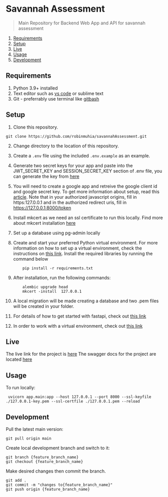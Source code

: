 # Savannah Assessment

> Main Repository for Backend Web App and API for savannah assessment

1. [Requirements](#requirements)
2. [Setup](#setup)
3. [Live](#Live)
4. [Usage](#usage)
5. [Development](#development)

## Requirements

1. Python 3.9+ installed
2. Text editor such as [vs code](https://code.visualstudio.com/) or sublime text
3. Git - preferrably use terminal like [gitbash](https://gitforwindows.org/)

## Setup

1. Clone this repository.

```
git clone https://github.com/robinmuhia/savannahAssessment.git

```

2.  Change directory to the location of this repository.
3.  Create a `.env` file using the included `.env.example` as an example.
4.  Generate two secret keys for your app and paste into the JWT_SECRET_KEY and SESSION_SECRET_KEY section of .env file,
    you can generate the key from [here](https://djecrety.ir/)
5.  You will need to create a google app and retreive the google client id and google secret key. To get more information about setup,
    read this [article](https://www.balbooa.com/gridbox-documentation/how-to-get-google-client-id-and-client-secret). Note that in your authorized javascript origins, fill in https:127.0.0.1 and in the authorized redirect uris, fill in https://127.0.0.1:8000/token
6.  Install mkcert as we need an ssl certificate to run this locally. Find more about mkcert installation [here](https://github.com/FiloSottile/mkcert)
7.  Set up a database using pg-admin locally
8.  Create and start your preferred Python virtual environment. For
    more information on how to set up a virtual environment, check the instructions on [this link](https://tutorial.djangogirls.org/en/django_installation/). Install the required libraries by running the command below

            pip install -r requirements.txt

9.  After installation, run the following commands:

            alembic upgrade head
            mkcert -install  127.0.0.1

10. A local migration will be made creating a database and two .pem files will be created in your folder.
11. For details of how to get started with fastapi, check out [this link](https://fastapi.tiangolo.com/)
12. In order to work with a virtual environment, check out [this link](https://tutorial.djangogirls.org/en/installation/#pythonanywhere)

## Live

The live link for the project is [here](https://www.vistaseniorlivinghome.co.ke/)
The swagger docs for the project are located [here](https://www.vistaseniorlivinghome.co.ke/docs)

## Usage

To run locally:

     uvicorn app.main:app --host 127.0.0.1 --port 8000 --ssl-keyfile ./127.0.0.1-key.pem --ssl-certfile ./127.0.0.1.pem --reload

## Development

Pull the latest main version:

    git pull origin main

Create local development branch and switch to it:

    git branch {feature_branch_name}
    git checkout {feature_branch_name}

Make desired changes then commit the branch.

    git add .
    git commit -m "changes to{feature_branch_name}"
    git push origin {feature_branch_name}

